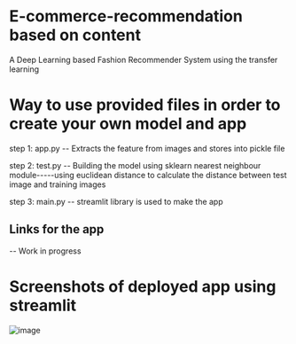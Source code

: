 # E-commerce-recommendation based on content
A Deep Learning based Fashion Recommender System using the transfer learning


# Way to use provided files in order to create your own model and app

step 1: app.py
-- Extracts the feature from images and stores into pickle file

step 2: test.py
-- Building the model using sklearn nearest neighbour module-----using euclidean distance to calculate the distance between test image and training images

step 3: main.py
-- streamlit library is used to make the app


## Links for the app
-- Work in progress





# Screenshots of deployed app using streamlit

![image](https://user-images.githubusercontent.com/97076224/193743292-aed740f3-5afa-4a14-a278-f8f16e77dd3f.png)
